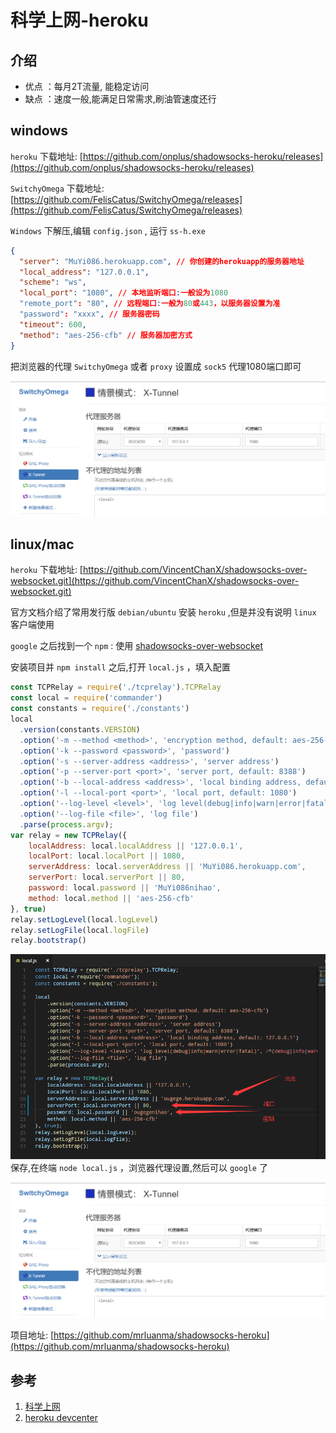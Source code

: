 # 科学上网-heroku

## 介绍
* 优点 ：每月2T流量, 能稳定访问
* 缺点 ：速度一般,能满足日常需求,刷油管速度还行

## windows
`heroku` 下载地址: [https://github.com/onplus/shadowsocks-heroku/releases](https://github.com/onplus/shadowsocks-heroku/releases)

`SwitchyOmega` 下载地址: [https://github.com/FelisCatus/SwitchyOmega/releases](https://github.com/FelisCatus/SwitchyOmega/releases)

`Windows` 下解压,编辑 `config.json` , 运行 `ss-h.exe` 

```json
{
  "server": "MuYi086.herokuapp.com", // 你创建的herokuapp的服务器地址
  "local_address": "127.0.0.1",
  "scheme": "ws",
  "local_port": "1080", // 本地监听端口:一般设为1080
  "remote_port": "80", // 远程端口:一般为80或443，以服务器设置为准
  "password": "xxxx", // 服务器密码
  "timeout": 600,
  "method": "aes-256-cfb" // 服务器加密方式
}
```

把浏览器的代理 `SwitchyOmega` 或者 `proxy` 设置成 `sock5` 代理1080端口即可

![科学上网](/Images/Linux/科学上网-让你连接互联网/internet_02.png "科学上网")

## linux/mac
`heroku` 下载地址: [https://github.com/VincentChanX/shadowsocks-over-websocket.git](https://github.com/VincentChanX/shadowsocks-over-websocket.git)

官方文档介绍了常用发行版 `debian/ubuntu` 安装 `heroku` ,但是并没有说明 `linux` 客户端使用

`google` 之后找到一个 `npm` : 使用 [shadowsocks-over-websocket](https://www.npmjs.com/package/shadowsocks-over-websocket)


安装项目并 `npm install` 之后,打开 `local.js` ，填入配置

```js
const TCPRelay = require('./tcprelay').TCPRelay
const local = require('commander')
const constants = require('./constants')
local
  .version(constants.VERSION)
  .option('-m --method <method>', 'encryption method, default: aes-256-cfb')
  .option('-k --password <password>', 'password')
  .option('-s --server-address <address>', 'server address')
  .option('-p --server-port <port>', 'server port, default: 8388')
  .option('-b --local-address <address>', 'local binding address, default: 127.0.0.1')
  .option('-l --local-port <port>', 'local port, default: 1080')
  .option('--log-level <level>', 'log level(debug|info|warn|error|fatal)', /^(debug|info|warn|error|fatal)$/i, 'info')
  .option('--log-file <file>', 'log file')
  .parse(process.argv);
var relay = new TCPRelay({
    localAddress: local.localAddress || '127.0.0.1',
    localPort: local.localPort || 1080,
    serverAddress: local.serverAddress || 'MuYi086.herokuapp.com',
    serverPort: local.serverPort || 80,
    password: local.password || 'MuYi086nihao',
    method: local.method || 'aes-256-cfb'
}, true)
relay.setLogLevel(local.logLevel)
relay.setLogFile(local.logFile)
relay.bootstrap()
```

![科学上网](/Images/Linux/科学上网-让你连接互联网/internet_03.png "科学上网")
保存,在终端 `node local.js` ，浏览器代理设置,然后可以 `google` 了

![科学上网](/Images/Linux/科学上网-让你连接互联网/internet_04.png "科学上网")

项目地址: [https://github.com/mrluanma/shadowsocks-heroku](https://github.com/mrluanma/shadowsocks-heroku)


## 参考
1. [科学上网](https://github.com/loremwalker/fq-book)
1. [heroku devcenter](https://devcenter.heroku.com/articles/heroku-cli)